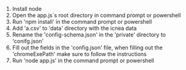 1. Install node
2. Open the app.js´s root directory in command prompt or powershell
3. Run 'npm install' in the command prompt or powershell
4. Add 'a.csv' to 'data' directory with the icnea data
5. Rename the 'config-schema.json' in the 'private' directory to 'conifg.json'
6. Fill out the fields in the 'config.json' file, when filling out the 'chromeExePath' make sure to follow the instructions
7. Run 'node app.js' in the command prompt or powershell